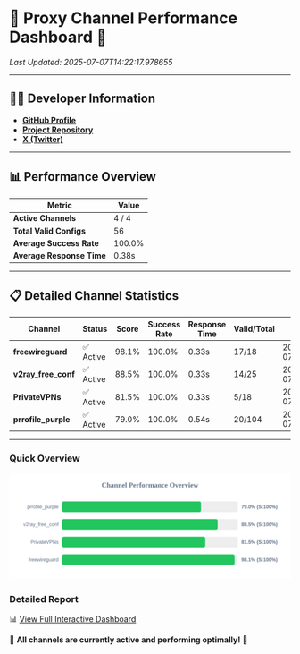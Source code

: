 # 🌟 Proxy Channel Performance Dashboard 🌟

_Last Updated: 2025-07-07T14:22:17.978655_

---

## 👩‍💻 Developer Information

- **[GitHub Profile](https://github.com/4n0nymou3)**  
- **[Project Repository](https://github.com/4n0nymou3/multi-proxy-config-fetcher)**  
- **[X (Twitter)](https://x.com/4n0nymou3)**  

---

## 📊 Performance Overview

| Metric                | Value       |
|-----------------------|-------------|
| **Active Channels**   | 4 / 4       |
| **Total Valid Configs** | 56          |
| **Average Success Rate** | 100.0%      |
| **Average Response Time** | 0.38s       |

---

## 📋 Detailed Channel Statistics

| Channel          | Status     | Score  | Success Rate | Response Time | Valid/Total | Last Success               |
|------------------|------------|--------|--------------|---------------|-------------|----------------------------|
| **freewireguard**  | ✅ Active  | 98.1%  | 100.0% | 0.33s         | 17/18       | 2025-07-07T14:22:17.976938 |
| **v2ray_free_conf**  | ✅ Active  | 88.5%  | 100.0% | 0.33s         | 14/25       | 2025-07-07T14:22:17.254410 |
| **PrivateVPNs**  | ✅ Active  | 81.5%  | 100.0% | 0.33s         | 5/18       | 2025-07-07T14:22:17.622995 |
| **prrofile_purple**  | ✅ Active  | 79.0%  | 100.0% | 0.54s         | 20/104       | 2025-07-07T14:22:16.876767 |

---

### Quick Overview
<div align="center">
  <a href="https://raw.githubusercontent.com/nullluser/NullRepo/refs/heads/main/assets/channel_stats_chart.svg">
    <img src="https://raw.githubusercontent.com/nullluser/NullRepo/refs/heads/main/assets/channel_stats_chart.svg" alt="Source Performance Statistics" width="800">
  </a>
</div>

### Detailed Report
📊 [View Full Interactive Dashboard](https://htmlpreview.github.io/?https://github.com/nullluser/NullRepo/blob/main/assets/performance_report.html)

🎉 **All channels are currently active and performing optimally!** 🎉
